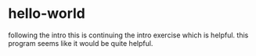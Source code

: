 hello-world
===========

following the intro
this is continuing the intro exercise which is helpful.  this program seems like it would be quite helpful.
